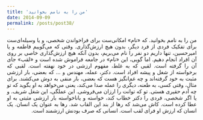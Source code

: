 ```yaml
---
title: 'من را به نامم بخوانید'
date: 2014-09-09
permalink: /posts/post38/
---
```

<div align="justify" dir="rtl">

من را به نامم بخوانید. که «نام» امکانی‌ست برای فراخواندن شخصی، و یا وسیله‌ای‌ست برای تفکیک فردی از فرد دیگر، بدون هیچ ارزش‌گذاری. وقتی که می‌گوییم فاطمه و یا امیرحسین، تنها داریم دو نفر را نام می‌بریم، بدون آنکه هیچ ارزش‌گذاری خاصی بر روی آن افراد انجام دهیم. اما گویی، این «نام» در جامعه فراموش شده است و «لقب» جای آن را گرفته‌ است. لقبی که به غلط، مفهوم ارزشی در خود نهفته است. لقبی که برخواسته از شغل و پیشه افراد است. دکتر، عمله، مهندس و ... که بعضی، بار ارزشی مثبت به خود گرفته‌اند و چه غم‌انگیز هست که بعضی، بار منفی به دوش می‌کشند. برای مثال، وقتی کسی، به طعنه، دیگری را عمله صدا می‌کند، یعنی می‌خواهد به او بگوید که تو چه آدم حقیری هستی. تو که توانت را ارزان می‌فروشی. این عملگی، این شغل شریف. و یا اگر شخصی، فردی را دکتر خطاب کند، خواسته و یاناخواسته بار ارزشی مثبتی به او عطا کرده است. کاش می‌شد که رها از بند این القاب شد. رها به عنوان یک انسان. یک انسان که ارزش او فرای لقب است. انسانی که صرف بودنش ارزشمند است.

</div>
